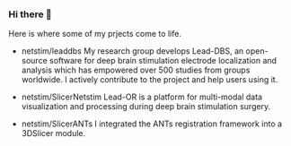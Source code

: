 ### Hi there 👋

Here is where some of my prjects come to life.

- netstim/leaddbs My research group develops Lead-DBS, an open-source software for deep brain stimulation electrode localization and analysis which has empowered over 500 studies from groups worldwide. I actively contribute to the project and help users using it.

- netstim/SlicerNetstim Lead-OR is a platform for multi-modal data visualization and processing during deep brain stimulation surgery.

- netstim/SlicerANTs I integrated the ANTs registration framework into a 3DSlicer module. 

<!--
**simonoxen/simonoxen** is a ✨ _special_ ✨ repository because its `README.md` (this file) appears on your GitHub profile.

Here are some ideas to get you started:

- 🔭 I’m currently working on ...
- 🌱 I’m currently learning ...
- 👯 I’m looking to collaborate on ...
- 🤔 I’m looking for help with ...
- 💬 Ask me about ...
- 📫 How to reach me: ...
- 😄 Pronouns: ...
- ⚡ Fun fact: ...
-->
